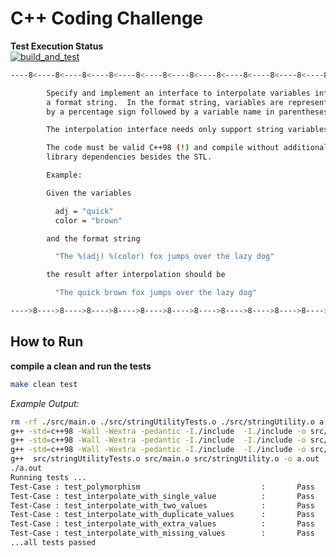 # C++ Coding Challenge

**Test Execution Status**  
[![build_and_test](https://github.com/Felix-Quehl/cpp_playground/actions/workflows/c-cpp.yml/badge.svg)](https://github.com/Felix-Quehl/cpp_playground/actions/workflows/c-cpp.yml)

```bash
----8<----8<----8<----8<----8<----8<----8<----8<----8<----8<----8<----8<----8<----

        Specify and implement an interface to interpolate variables into
        a format string.  In the format string, variables are represented
        by a percentage sign followed by a variable name in parentheses.

        The interpolation interface needs only support string variables.

        The code must be valid C++98 (!) and compile without additional
        library dependencies besides the STL.

        Example:

        Given the variables

          adj = "quick"
          color = "brown"

        and the format string

          "The %(adj) %(color) fox jumps over the lazy dog"

        the result after interpolation should be

          "The quick brown fox jumps over the lazy dog"

---->8---->8---->8---->8---->8---->8---->8---->8---->8---->8---->8---->8---->8----
```


## How to Run

**compile a clean and run the tests**

```bash
make clean test
```

*Example Output:*

```bash
rm -rf ./src/main.o ./src/stringUtilityTests.o ./src/stringUtility.o a.out
g++ -std=c++98 -Wall -Wextra -pedantic -I./include  -I./include -o src/stringUtilityTests.o -c src/stringUtilityTests.cpp 
g++ -std=c++98 -Wall -Wextra -pedantic -I./include  -I./include -o src/main.o -c src/main.cpp 
g++ -std=c++98 -Wall -Wextra -pedantic -I./include  -I./include -o src/stringUtility.o -c src/stringUtility.cpp 
g++  src/stringUtilityTests.o src/main.o src/stringUtility.o -o a.out
./a.out
Running tests ...
Test-Case : test_polymorphism                           :       Pass
Test-Case : test_interpolate_with_single_value          :       Pass
Test-Case : test_interpolate_with_two_values            :       Pass
Test-Case : test_interpolate_with_duplicate_values      :       Pass
Test-Case : test_interpolate_with_extra_values          :       Pass
Test-Case : test_interpolate_with_missing_values        :       Pass
...all tests passed
```
